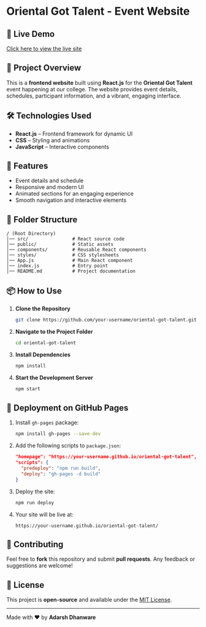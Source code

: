 # Oriental Got Talent - Event Website

## 🚀 Live Demo
[Click here to view the live site](https://adarshdhanware.github.io/Latent_show/)

## 📌 Project Overview
This is a **frontend website** built using **React.js** for the **Oriental Got Talent** event happening at our college. The website provides event details, schedules, participant information, and a vibrant, engaging interface.

## 🛠️ Technologies Used
- **React.js** – Frontend framework for dynamic UI
- **CSS** – Styling and animations
- **JavaScript** – Interactive components

## 🎨 Features
- Event details and schedule
- Responsive and modern UI
- Animated sections for an engaging experience
- Smooth navigation and interactive elements

## 📂 Folder Structure
```
/ (Root Directory)
│── src/                # React source code
│── public/             # Static assets
│── components/         # Reusable React components
│── styles/             # CSS stylesheets
│── App.js              # Main React component
│── index.js            # Entry point
│── README.md           # Project documentation
```

## 📦 How to Use
1. **Clone the Repository**
   ```sh
   git clone https://github.com/your-username/oriental-got-talent.git
   ```
2. **Navigate to the Project Folder**
   ```sh
   cd oriental-got-talent
   ```
3. **Install Dependencies**
   ```sh
   npm install
   ```
4. **Start the Development Server**
   ```sh
   npm start
   ```

## 🚀 Deployment on GitHub Pages
1. Install `gh-pages` package:
   ```sh
   npm install gh-pages --save-dev
   ```
2. Add the following scripts to `package.json`:
   ```json
   "homepage": "https://your-username.github.io/oriental-got-talent",
   "scripts": {
     "predeploy": "npm run build",
     "deploy": "gh-pages -d build"
   }
   ```
3. Deploy the site:
   ```sh
   npm run deploy
   ```
4. Your site will be live at:
   ```
   https://your-username.github.io/oriental-got-talent/
   ```

## 🤝 Contributing
Feel free to **fork** this repository and submit **pull requests**. Any feedback or suggestions are welcome!

## 📜 License
This project is **open-source** and available under the [MIT License](LICENSE).

---
Made with ❤️ by **Adarsh Dhanware**

